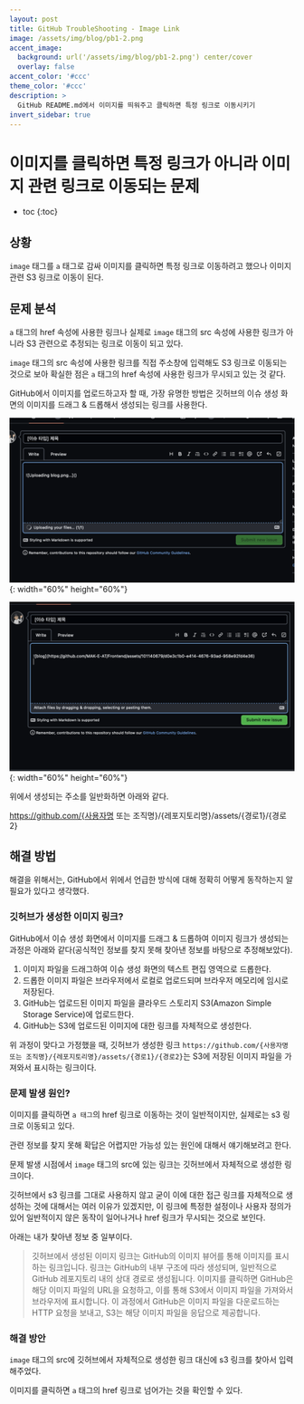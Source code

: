 ```yaml
---
layout: post
title: GitHub TroubleShooting - Image Link
image: /assets/img/blog/pb1-2.png
accent_image: 
  background: url('/assets/img/blog/pb1-2.png') center/cover
  overlay: false
accent_color: '#ccc'
theme_color: '#ccc'
description: >
  GitHub README.md에서 이미지를 띄워주고 클릭하면 특정 링크로 이동시키기
invert_sidebar: true
---
```


# 이미지를 클릭하면 특정 링크가 아니라 이미지 관련 링크로 이동되는 문제

* toc
{:toc}


## 상황

`image` 태그를 `a` 태그로 감싸 이미지를 클릭하면 특정 링크로 이동하려고 했으나 이미지 관련 S3 링크로 이동이 된다.


## 문제 분석

`a` 태그의 href 속성에 사용한 링크나 실제로 `image` 태그의 src 속성에 사용한 링크가 아니라 S3 관련으로 추정되는 링크로 이동이 되고 있다.

`image` 태그의 src 속성에 사용한 링크를 직접 주소창에 입력해도 S3 링크로 이동되는 것으로 보아 확실한 점은 `a` 태그의 href 속성에 사용한 링크가 무시되고 있는 것 같다.

GitHub에서 이미지를 업로드하고자 할 때, 가장 유명한 방법은 깃허브의 이슈 생성 화면의 이미지를 드래그 & 드롭해서 생성되는 링크를 사용한다.

![pb1-1](/assets/img/blog/pb1-1.png){: width="60%" height="60%"}

![pb1-2](/assets/img/blog/pb1-2.png){: width="60%" height="60%"}


위에서 생성되는 주소를 일반화하면 아래와 같다.

https://github.com/{사용자명 또는 조직명}/{레포지토리명}/assets/{경로1}/{경로2}


## 해결 방법

해결을 위해서는, GitHub에서 위에서 언급한 방식에 대해 정확히 어떻게 동작하는지 알 필요가 있다고 생각했다.

### 깃허브가 생성한 이미지 링크?

GitHub에서 이슈 생성 화면에서 이미지를 드래그 & 드롭하여 이미지 링크가 생성되는 과정은 아래와 같다(공식적인 정보를 찾지 못해 찾아낸 정보를 바탕으로 추정해보았다).

1. 이미지 파일을 드래그하여 이슈 생성 화면의 텍스트 편집 영역으로 드롭한다.
2. 드롭한 이미지 파일은 브라우저에서 로컬로 업로드되며 브라우저 메모리에 임시로 저장된다.
3. GitHub는 업로드된 이미지 파일을 클라우드 스토리지 S3(Amazon Simple Storage Service)에 업로드한다.
4. GitHub는 S3에 업로드된 이미지에 대한 링크를 자체적으로 생성한다.

위 과정이 맞다고 가정했을 때, 깃허브가 생성한 링크 `https://github.com/{사용자명 또는 조직명}/{레포지토리명}/assets/{경로1}/{경로2}`는 S3에 저장된 이미지 파일을 가져와서 표시하는 링크이다.

### 문제 발생 원인?

이미지를 클릭하면 `a 태그`의 href 링크로 이동하는 것이 일반적이지만, 실제로는 s3 링크로 이동되고 있다. 

관련 정보를 찾지 못해 확답은 어렵지만 가능성 있는 원인에 대해서 얘기해보려고 한다.

문제 발생 시점에서 `image` 태그의 src에 있는 링크는 깃허브에서 자체적으로 생성한 링크이다.

깃허브에서 s3 링크를 그대로 사용하지 않고 굳이 이에 대한 접근 링크를 자체적으로 생성하는 것에 대해서는 여러 이유가 있겠지만, 이 링크에 특정한 설정이나 사용자 정의가 있어 일반적이지 않은 동작이 일어나거나 href 링크가 무시되는 것으로 보인다.

아래는 내가 찾아낸 정보 중 일부이다.

> 깃허브에서 생성된 이미지 링크는 GitHub의 이미지 뷰어를 통해 이미지를 표시하는 링크입니다.
> 링크는 GitHub의 내부 구조에 따라 생성되며, 일반적으로 GitHub 레포지토리 내의 상대 경로로 
> 생성됩니다.
> 이미지를 클릭하면 GitHub은 해당 이미지 파일의 URL을 요청하고, 이를 통해 S3에서 이미지 파일을
> 가져와서 브라우저에 표시합니다. 이 과정에서 GitHub은 이미지 파일을 다운로드하는 HTTP 요청을
> 보내고, S3는 해당 이미지 파일을 응답으로 제공합니다.

### 해결 방안

`image` 태그의 src에 깃허브에서 자체적으로 생성한 링크 대신에 s3 링크를 찾아서 입력해주었다.

이미지를 클릭하면 `a` 태그의 href 링크로 넘어가는 것을 확인할 수 있다.
